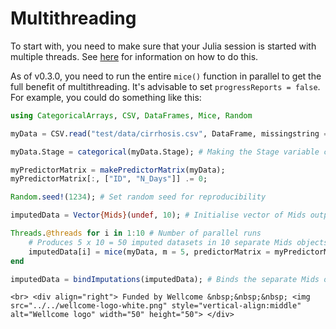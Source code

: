 # Multithreading

To start with, you need to make sure that your Julia session is started with multiple threads. See [here](https://docs.julialang.org/en/v1/manual/multi-threading/) for information on how to do this.

As of v0.3.0, you need to run the entire `mice()` function in parallel to get the full benefit of multithreading. It's advisable to set `progressReports = false`. For example, you could do something like this:

```julia
using CategoricalArrays, CSV, DataFrames, Mice, Random

myData = CSV.read("test/data/cirrhosis.csv", DataFrame, missingstring = "NA");

myData.Stage = categorical(myData.Stage); # Making the Stage variable categorical

myPredictorMatrix = makePredictorMatrix(myData);
myPredictorMatrix[:, ["ID", "N_Days"]] .= 0;

Random.seed!(1234); # Set random seed for reproducibility

imputedData = Vector{Mids}(undef, 10); # Initialise vector of Mids outputs

Threads.@threads for i in 1:10 # Number of parallel runs
    # Produces 5 x 10 = 50 imputed datasets in 10 separate Mids objects
    imputedData[i] = mice(myData, m = 5, predictorMatrix = myPredictorMatrix, progressReports = false)
end

imputedData = bindImputations(imputedData); # Binds the separate Mids objects into a single output
```

```@raw html
<br> <div align="right"> Funded by Wellcome &nbsp;&nbsp;&nbsp; <img src="../../wellcome-logo-white.png" style="vertical-align:middle" alt="Wellcome logo" width="50" height="50"> </div>
```